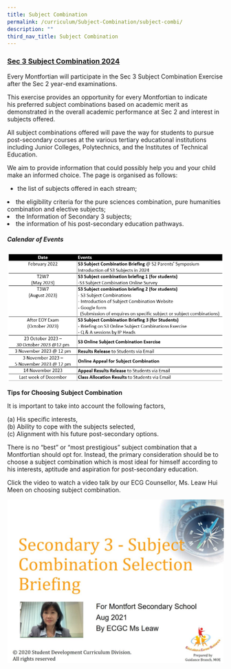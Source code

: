```yaml
---
title: Subject Combination
permalink: /curriculum/Subject-Combination/subject-combi/
description: ""
third_nav_title: Subject Combination
---
```

### <strong><u>Sec 3 Subject Combination 2024</u></strong>

Every Montfortian will participate in the Sec 3 Subject Combination Exercise after the Sec 2 year-end examinations. 

This exercise provides an opportunity for every Montfortian to indicate his preferred subject combinations based on academic merit as demonstrated in the overall academic performance at Sec 2 and interest in subjects offered. 

All subject combinations offered will pave the way for students to pursue post-secondary courses at the various tertiary educational institutions including Junior Colleges, Polytechnics, and the Institutes of Technical Education.

We aim to provide information that could possibly help you and your child make an informed choice. The page is organised as follows:

* the list of subjects offered in each stream;</li>
<li>the eligibility criteria for the pure sciences combination, pure humanities combination and elective subjects;</li>
<li>the Information of Secondary 3 subjects;</li>
<li>the information of his post-secondary education pathways.

##### <strong>Calendar of Events</strong>

![Timeline for 2023](/images/Timeline%20(2)%20for%202023.png)

<strong>Tips for Choosing Subject Combination</strong>

It is important to take into account the following factors,

(a) His specific interests,    
(b) Ability to cope with the subjects selected,   
(c) Alignment with his future post-secondary options. 

There is no “best” or “most prestigious” subject combination that a Montfortian should opt for. Instead, the primary consideration should be to choose a subject combination which is most ideal for himself according to his interests, aptitude and aspiration for post-secondary education. 

Click the video to watch a video talk by our ECG Counsellor, Ms. Leaw Hui Meen on choosing subject combination.

<a href = "https://drive.google.com/file/d/1cEJ5wfg6bHafi0KIn_ERjyTgFm6JZnvi/view" target = "_self"> 
          <img src="/images/ECG%20video.jpeg"></a>